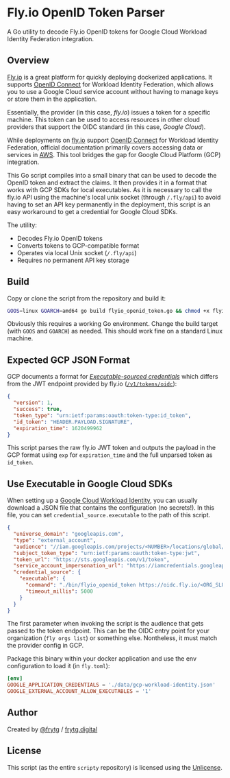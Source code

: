 # Fly.io OpenID Token Parser

A Go utility to decode Fly.io OpenID tokens for Google Cloud Workload Identity Federation integration.

## Overview

[Fly.io](https://fly.io/) is a great platform for quickly deploying dockerized applications. It supports [OpenID Connect](https://fly.io/docs/security/openid-connect/) for Workload Identity Federation, which allows you to use a Google Cloud service account without having to manage keys or store them in the application.

Essentially, the provider (in this case, _fly.io_) issues a token for a specific machine. This token can be used to access resources in other cloud providers that support the OIDC standard (in this case, _Google Cloud_).

While deployments on [fly.io](https://fly.io/) support [OpenID Connect](https://fly.io/docs/security/openid-connect/) for Workload Identity Federation, official documentation primarily covers accessing data or services in [AWS](https://fly.io/blog/oidc-cloud-roles/). This tool bridges the gap for Google Cloud Platform (GCP) integration.

This Go script compiles into a small binary that can be used to decode the OpenID token and extract the claims. It then provides it in a format that works with GCP SDKs for local executables. As it is necessary to call the fly.io API using the machine's local unix socket (through `/.fly/api`) to avoid having to set an API key permanently in the deployment, this script is an easy workaround to get a credential for Google Cloud SDKs.

The utility:

- Decodes Fly.io OpenID tokens
- Converts tokens to GCP-compatible format
- Operates via local Unix socket (`/.fly/api`)
- Requires no permanent API key storage

## Build

Copy or clone the script from the repository and build it:

```bash
GOOS=linux GOARCH=amd64 go build flyio_openid_token.go && chmod +x flyio_openid_token
```

Obviously this requires a working Go environment. Change the build target (with `GOOS` and `GOARCH`) as needed. This should work fine on a standard Linux machine.

## Expected GCP JSON Format

GCP documents a format for [_Executable-sourced credentials_](https://cloud.google.com/iam/docs/workload-identity-federation-with-other-providers#create-credential-config) which differs from the JWT endpoint provided by fly.io ([`/v1/tokens/oidc`](https://fly.io/docs/machines/api/tokens-resource/)):

```json
{
  "version": 1,
  "success": true,
  "token_type": "urn:ietf:params:oauth:token-type:id_token",
  "id_token": "HEADER.PAYLOAD.SIGNATURE",
  "expiration_time": 1620499962
}
```

This script parses the raw fly.io JWT token and outputs the payload in the GCP format using `exp` for `expiration_time` and the full unparsed token as `id_token`.

## Use Executable in Google Cloud SDKs

When setting up a [Google Cloud Workload Identity](https://cloud.google.com/iam/docs/workload-identity-federation-with-other-providers), you can usually download a JSON file that contains the configuration (no secrets!). In this file, you can set `credential_source.executable` to the path of this script.

```json
{
  "universe_domain": "googleapis.com",
  "type": "external_account",
  "audience": "//iam.googleapis.com/projects/<NUMBER>/locations/global/workloadIdentityPools/<POOL_NAME>/providers/<PROVIDER_NAME>",
  "subject_token_type": "urn:ietf:params:oauth:token-type:jwt",
  "token_url": "https://sts.googleapis.com/v1/token",
  "service_account_impersonation_url": "https://iamcredentials.googleapis.com/v1/projects/-/serviceAccounts/<EMAIL>:generateAccessToken",
  "credential_source": {
    "executable": {
      "command": "./bin/flyio_openid_token https://oidc.fly.io/<ORG_SLUG>",
      "timeout_millis": 5000
    }
  }
}
```

The first parameter when invoking the script is the audience that gets passed to the token endpoint. This can be the OIDC entry point for your organization (`fly orgs list`) or something else. Nontheless, it must match the provider config in GCP.

Package this binary within your docker application and use the env configuration to load it (in `fly.toml`):

```toml
[env]
GOOGLE_APPLICATION_CREDENTIALS = './data/gcp-workload-identity.json'
GOOGLE_EXTERNAL_ACCOUNT_ALLOW_EXECUTABLES = '1'
```

## Author

Created by [@frytg](https://github.com/frytg) / [frytg.digital](https://www.frytg.digital)

## License

This script (as the entire `scripty` repository) is licensed using the [Unlicense](../LICENSE).
